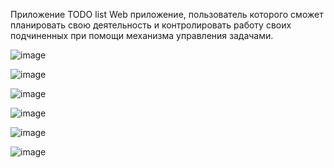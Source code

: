 Приложение TODO list
Web приложение, пользователь которого сможет
планировать свою деятельность и контролировать работу своих подчиненных при
помощи механизма управления задачами.

![image](https://github.com/VVinland/Kosmos/assets/114589631/6ab57b42-b9bc-4530-8957-ce5cbbb1745f)

![image](https://github.com/VVinland/Kosmos/assets/114589631/f682083c-3acf-4794-9c39-b111b189e751)

![image](https://github.com/VVinland/Kosmos/assets/114589631/2fdd0627-5ab0-4f2a-9a48-74a42722fe51)

![image](https://github.com/VVinland/Kosmos/assets/114589631/2eddc229-89dc-4f25-91bf-fc8576376c0a)

![image](https://github.com/VVinland/Kosmos/assets/114589631/0537b36e-e307-4cb5-a76d-71c58822f03f)

![image](https://github.com/VVinland/Kosmos/assets/114589631/6e907bd2-55bf-47cb-93be-f1a9033143a2)
